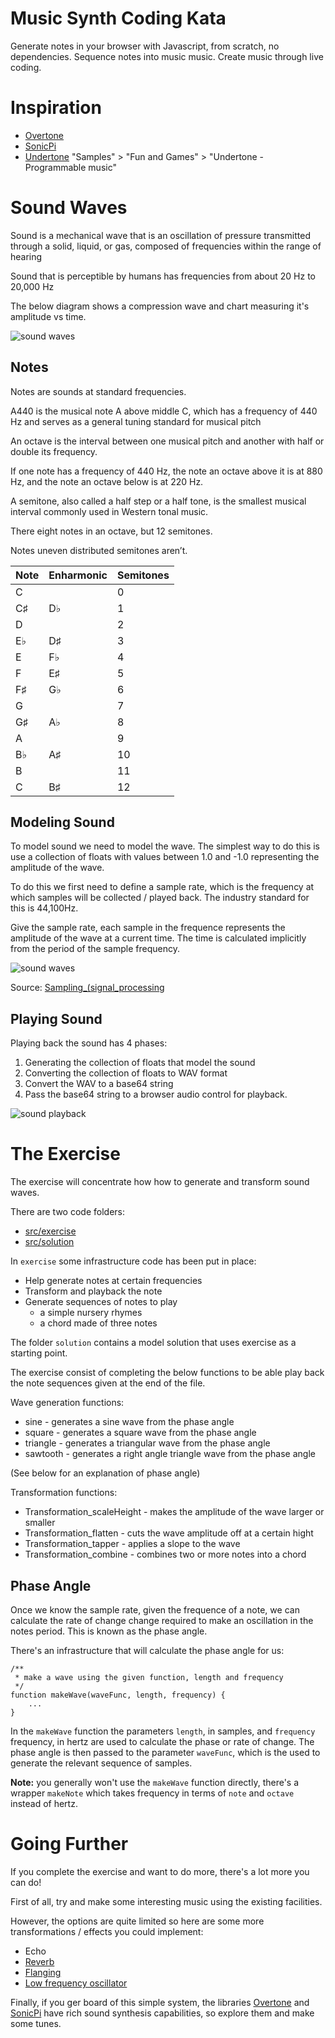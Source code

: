 # Music Synth Coding Kata

Generate notes in your browser with Javascript, from scratch, no dependencies. Sequence 
notes into music music. Create music through live coding.

# Inspiration

* [Overtone](https://overtone.github.io/)
* [SonicPi](https://sonic-pi.net/)
* [Undertone](https://fable.io/repl/) "Samples" > "Fun and Games" > "Undertone - Programmable music"

# Sound Waves

Sound is a mechanical wave that is an oscillation of pressure transmitted through a solid, liquid, or gas, composed of frequencies within the range of hearing

Sound that is perceptible by humans has frequencies from about 20 Hz to 20,000 Hz

The below diagram shows a compression wave and chart measuring it's amplitude vs time.

![sound waves](img/sounds-waves.png)

## Notes

Notes are sounds at standard frequencies.

A440 is the musical note A above middle C, which has a frequency of 440 Hz and serves as a general tuning standard for musical pitch

An octave is the interval between one musical pitch and another with half or double its frequency.

If one note has a frequency of 440 Hz, the note an octave above it is at 880 Hz, and the note an octave below is at 220 Hz.

A semitone, also called a half step or a half tone, is the smallest musical interval commonly used in Western tonal music.

There eight notes in an octave, but 12 semitones.

Notes uneven distributed semitones aren’t.

| Note | Enharmonic | Semitones |
|------|------------|-----------|
| C	    |            | 0         |
| C♯   | D♭         | 1         |
| D    |            | 2         |
| E♭   | D♯         | 3         |
| E	    | F♭         | 4         |
| F    | E♯         | 5         |
| F♯   | G♭         | 6         |
| G    |            | 7         |
| G♯   | A♭         | 8         |
| A    |            | 9         |
| B♭	   | A♯         | 10        |
| B    |            | 11        |
| C    | B♯         | 12        |

## Modeling Sound

To model sound we need to model the wave. The simplest way to do this is use a collection of floats with values between 1.0 and -1.0 representing the amplitude of the wave.

To do this we first need to define a sample rate, which is the frequency at which samples will be collected / played back. The industry standard for this is 44,100Hz.

Give the sample rate, each sample in the frequence represents the amplitude of the wave at a current time. The time is calculated implicitly from the period of the sample frequency.

![sound waves](img/signal-sampling.png)

Source: [Sampling_(signal_processing](https://en.wikipedia.org/wiki/Sampling_(signal_processing))


## Playing Sound

Playing back the sound has 4 phases:

1. Generating the collection of floats that model the sound
1. Converting the collection of floats to WAV format
1. Convert the WAV to a base64 string
1. Pass the base64 string to a browser audio control for playback.

![sound playback](img/playback.png)

# The Exercise 

The exercise will concentrate how how to generate and transform sound waves.

There are two code folders:

* [src/exercise](src/exercise)
* [src/solution](src/solution)

In `exercise` some infrastructure code has been put in place:
* Help generate notes at certain frequencies
* Transform and playback the note
* Generate sequences of notes to play
    - a simple nursery rhymes
    - a chord made of three notes

The folder `solution` contains a model solution that uses exercise as a starting point.

The exercise consist of completing the below functions to be able play back the note sequences given at the end of the file.

Wave generation functions:
* sine - generates a sine wave from the phase angle
* square - generates a square wave from the phase angle
* triangle - generates a triangular wave from the phase angle
* sawtooth  - generates a right angle triangle wave from the phase angle

(See below for an explanation of phase angle)

Transformation functions:
* Transformation_scaleHeight - makes the amplitude of the wave larger or smaller
* Transformation_flatten  - cuts the wave amplitude off at a certain hight
* Transformation_tapper - applies a slope to the wave
* Transformation_combine - combines two or more notes into a chord

## Phase Angle

Once we know the sample rate, given the frequence of a note, we can calculate the rate of change change required to make an oscillation in the notes period.
This is known as the phase angle.

There's an infrastructure that will calculate the phase angle for us:

```
/**
 * make a wave using the given function, length and frequency
 */
function makeWave(waveFunc, length, frequency) {
    ...
}
```

In the `makeWave` function the parameters `length`, in samples, and `frequency` frequency, in hertz are used to calculate the phase or rate of change. The phase angle is then passed to the parameter `waveFunc`, which is the used to generate the relevant sequence of samples.

**Note:** you generally won't use the `makeWave` function directly, there's a wrapper `makeNote` which takes frequency in terms of `note` and `octave` instead of hertz.

# Going Further

If you complete the exercise and want to do more, there's a lot more you can do!

First of all, try and make some interesting music using the existing facilities.

However, the options are quite limited so here are some more transformations / effects you could implement:

* Echo
* [Reverb](https://en.wikipedia.org/wiki/Reverberation)
* [Flanging](https://en.wikipedia.org/wiki/Flanging)
* [Low frequency oscillator](https://en.wikipedia.org/wiki/Low-frequency_oscillation)

Finally, if you ger board of this simple system, the libraries [Overtone](https://overtone.github.io/) and [SonicPi](https://sonic-pi.net/) have rich sound synthesis capabilities, so explore them and make some tunes.
